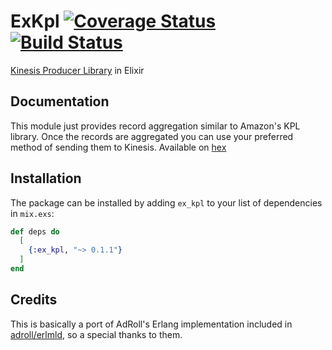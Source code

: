 # ExKpl [![Coverage Status](https://coveralls.io/repos/github/sneako/ex_kpl/badge.svg?branch=master)](https://coveralls.io/github/sneako/ex_kpl?branch=master) [![Build Status](https://travis-ci.org/sneako/ex_kpl.svg?branch=master)](https://travis-ci.org/sneako/ex_kpl)

[Kinesis Producer Library](https://docs.aws.amazon.com/streams/latest/dev/developing-producers-with-kpl.html) in Elixir

## Documentation
This module just provides record aggregation similar to Amazon's KPL library.
Once the records are aggregated you can use your preferred method of sending them to Kinesis.
Available on [hex](https://hexdocs.pm/ex_kpl/api-reference.html)

## Installation

The package can be installed
by adding `ex_kpl` to your list of dependencies in `mix.exs`:

```elixir
def deps do
  [
    {:ex_kpl, "~> 0.1.1"}
  ]
end
```

## Credits
This is basically a port of AdRoll's Erlang implementation included in [adroll/erlmld](https://github.com/AdRoll/erlmld), so a special thanks to them.
